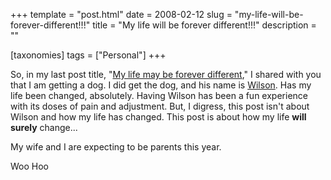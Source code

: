 +++
template = "post.html"
date = 2008-02-12
slug = "my-life-will-be-forever-different!!!"
title = "My life will be forever different!!!"
description = ""

[taxonomies]
tags = ["Personal"]
+++

So, in my last post title, "[My life may be forever different](/post/my-life-may-be-forever-different)," I shared with you that I am getting a dog. I did get the dog, and his name is [Wilson](/photos/carknee/tags/Wilson/default.aspx). Has my life been changed, absolutely. Having Wilson has been a fun experience with its doses of pain and adjustment. But, I digress, this post isn't about Wilson and how my life has changed. This post is about how my life **will surely** change...

<!-- more -->

My wife and I are expecting to be parents this year.

Woo Hoo 